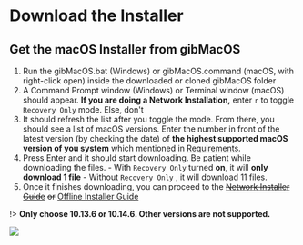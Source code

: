 # Download the Installer

## Get the macOS Installer from gibMacOS

1. Run the gibMacOS.bat \(Windows\) or gibMacOS.command \(macOS, with right-click open\) inside the downloaded or cloned gibMacOS folder
2. A Command Prompt window \(Windows\) or Terminal window \(macOS\) should appear. **If you are doing a Network Installation,** enter `r` to toggle `Recovery Only` mode. Else, don't
3. It should refresh the list after you toggle the mode. From there, you should see a list of macOS versions. Enter the number in front of the latest version \(by checking the date\) of **the highest supported macOS version of you system** which mentioned in [Requirements](../prerequisites/get-started/network-installer-prerequisites.md#requirements).
4. Press Enter and it should start downloading. Be patient while downloading the files. - With `Recovery Only` turned **on**, it will **only download 1 file** - Without `Recovery Only` , it will download 11 files.
5. Once it finishes downloading, you can proceed to the [~~Network Installer Guide~~](../network-installer-guide/network-part-2/) ~~or~~ [Offline Installer Guide](../offline-installer-guide/offline-part-2/)

!> **Only choose 10.13.6 or 10.14.6. Other versions are not supported.**

![](https://raw.githubusercontent.com/doesprintfwork/hackintoshisfun.ml/docsify/.gitbook/assets/gibmacos-macos-1.gif)

